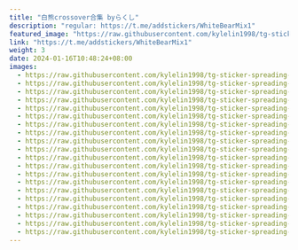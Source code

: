 ```yaml
---
title: "白熊crossover合集 byらくし"
description: "regular: https://t.me/addstickers/WhiteBearMix1"
featured_image: "https://raw.githubusercontent.com/kylelin1998/tg-sticker-spreading-worldwide-images/main/img/37b1af0c-6005-4b2a-b429-6c1d6bf31286.jpg"
link: "https://t.me/addstickers/WhiteBearMix1"
weight: 3
date: 2024-01-16T10:48:24+08:00
images:
  - https://raw.githubusercontent.com/kylelin1998/tg-sticker-spreading-worldwide-images/main/img/37b1af0c-6005-4b2a-b429-6c1d6bf31286.jpg
  - https://raw.githubusercontent.com/kylelin1998/tg-sticker-spreading-worldwide-images/main/img/c170dca9-6755-4424-ac96-26e65f0a3f7e.jpg
  - https://raw.githubusercontent.com/kylelin1998/tg-sticker-spreading-worldwide-images/main/img/70f94ad8-3dc9-4ddc-a6e7-794594da0cdc.jpg
  - https://raw.githubusercontent.com/kylelin1998/tg-sticker-spreading-worldwide-images/main/img/f7991750-8fac-40f3-a3e7-b7583b2254dc.jpg
  - https://raw.githubusercontent.com/kylelin1998/tg-sticker-spreading-worldwide-images/main/img/636ed68a-1ca2-4086-9a6e-2459420cfef6.jpg
  - https://raw.githubusercontent.com/kylelin1998/tg-sticker-spreading-worldwide-images/main/img/95f82ce0-9b97-479f-bc77-caab508888ce.jpg
  - https://raw.githubusercontent.com/kylelin1998/tg-sticker-spreading-worldwide-images/main/img/18e357c6-7f80-43b4-a9ee-7d9de4843382.jpg
  - https://raw.githubusercontent.com/kylelin1998/tg-sticker-spreading-worldwide-images/main/img/b356d02a-234e-4c90-adba-6165f73d212c.jpg
  - https://raw.githubusercontent.com/kylelin1998/tg-sticker-spreading-worldwide-images/main/img/c8b5330b-58ef-4b47-b275-b5375681b4df.jpg
  - https://raw.githubusercontent.com/kylelin1998/tg-sticker-spreading-worldwide-images/main/img/2942c866-c3c7-4afb-bf0c-560d19bea73c.jpg
  - https://raw.githubusercontent.com/kylelin1998/tg-sticker-spreading-worldwide-images/main/img/1b5fc76f-dffb-494e-8bf2-9313b8cb0d53.jpg
  - https://raw.githubusercontent.com/kylelin1998/tg-sticker-spreading-worldwide-images/main/img/d3efd5da-da77-4238-99ad-fa1022ebb238.jpg
  - https://raw.githubusercontent.com/kylelin1998/tg-sticker-spreading-worldwide-images/main/img/94f9036a-6f74-43a7-8237-436bd41cff3e.jpg
  - https://raw.githubusercontent.com/kylelin1998/tg-sticker-spreading-worldwide-images/main/img/6164b660-2cb3-4a52-acaf-e10a91908bb2.jpg
  - https://raw.githubusercontent.com/kylelin1998/tg-sticker-spreading-worldwide-images/main/img/7b9a26f6-a7c6-485c-9e66-21a276193316.jpg
  - https://raw.githubusercontent.com/kylelin1998/tg-sticker-spreading-worldwide-images/main/img/f8d5e1ea-b6bc-4b27-acc8-95570e0e08a4.jpg
  - https://raw.githubusercontent.com/kylelin1998/tg-sticker-spreading-worldwide-images/main/img/4132ef21-6697-4171-829b-dbd5c83f010c.jpg
  - https://raw.githubusercontent.com/kylelin1998/tg-sticker-spreading-worldwide-images/main/img/2d42799f-aaab-4f14-9171-cc3ba92ac35a.jpg
  - https://raw.githubusercontent.com/kylelin1998/tg-sticker-spreading-worldwide-images/main/img/7b6057a6-e45f-489a-a01b-fd637b66901f.jpg
  - https://raw.githubusercontent.com/kylelin1998/tg-sticker-spreading-worldwide-images/main/img/9c66564c-5041-401e-94a6-801ac8726bfc.jpg
---
```


